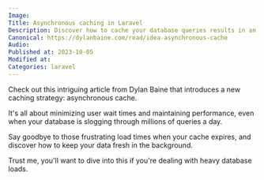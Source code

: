 ```yaml
---
Image: 
Title: Asynchronous caching in Laravel
Description: Discover how to cache your database queries results in an asynchronous way with Laravel.
Canonical: https://dylanbaine.com/read/idea-asynchronous-cache
Audio:
Published at: 2023-10-05
Modified at: 
Categories: laravel
---
```


Check out this intriguing article from Dylan Baine that introduces a new caching strategy: asynchronous cache.

It's all about minimizing user wait times and maintaining performance, even when your database is slogging through millions of queries a day.

Say goodbye to those frustrating load times when your cache expires, and discover how to keep your data fresh in the background.

Trust me, you'll want to dive into this if you're dealing with heavy database loads.